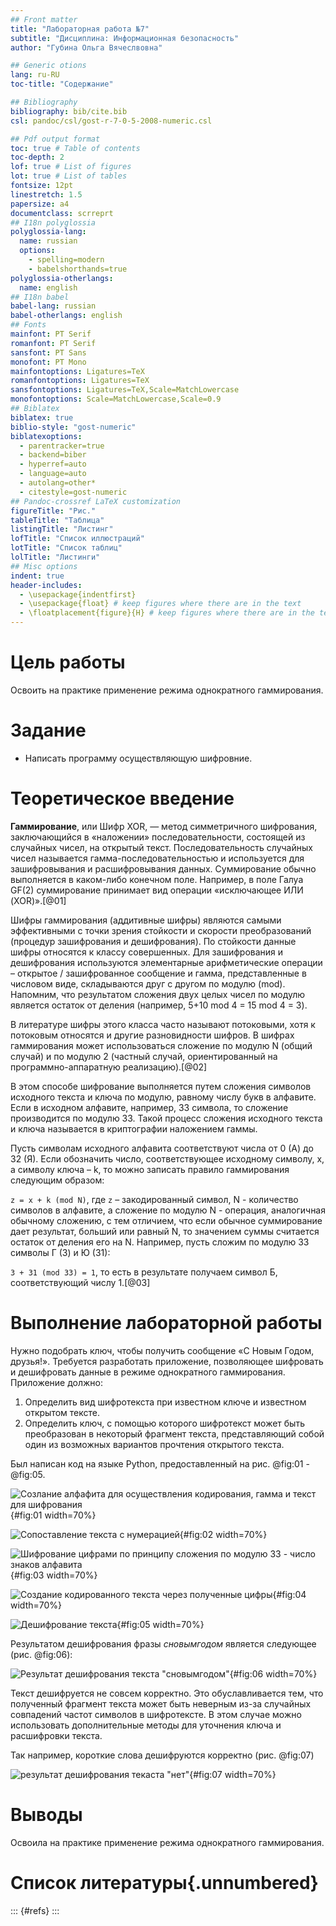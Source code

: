 ```yaml
---
## Front matter
title: "Лабораторная работа №7"
subtitle: "Дисциплина: Информационная безопасность"
author: "Губина Ольга Вячеслвовна"

## Generic otions
lang: ru-RU
toc-title: "Содержание"

## Bibliography
bibliography: bib/cite.bib
csl: pandoc/csl/gost-r-7-0-5-2008-numeric.csl

## Pdf output format
toc: true # Table of contents
toc-depth: 2
lof: true # List of figures
lot: true # List of tables
fontsize: 12pt
linestretch: 1.5
papersize: a4
documentclass: scrreprt
## I18n polyglossia
polyglossia-lang:
  name: russian
  options:
	- spelling=modern
	- babelshorthands=true
polyglossia-otherlangs:
  name: english
## I18n babel
babel-lang: russian
babel-otherlangs: english
## Fonts
mainfont: PT Serif
romanfont: PT Serif
sansfont: PT Sans
monofont: PT Mono
mainfontoptions: Ligatures=TeX
romanfontoptions: Ligatures=TeX
sansfontoptions: Ligatures=TeX,Scale=MatchLowercase
monofontoptions: Scale=MatchLowercase,Scale=0.9
## Biblatex
biblatex: true
biblio-style: "gost-numeric"
biblatexoptions:
  - parentracker=true
  - backend=biber
  - hyperref=auto
  - language=auto
  - autolang=other*
  - citestyle=gost-numeric
## Pandoc-crossref LaTeX customization
figureTitle: "Рис."
tableTitle: "Таблица"
listingTitle: "Листинг"
lofTitle: "Список иллюстраций"
lotTitle: "Список таблиц"
lolTitle: "Листинги"
## Misc options
indent: true
header-includes:
  - \usepackage{indentfirst}
  - \usepackage{float} # keep figures where there are in the text
  - \floatplacement{figure}{H} # keep figures where there are in the text
---
```


# Цель работы

Освоить на практике применение режима однократного гаммирования.

# Задание

- Написать программу осуществляющую шифровние.

# Теоретическое введение

**Гаммирование**, или Шифр XOR, — метод симметричного шифрования, заключающийся в «наложении» последовательности, состоящей из случайных чисел, на открытый текст. Последовательность случайных чисел называется гамма-последовательностью и используется для зашифровывания и расшифровывания данных. Суммирование обычно выполняется в каком-либо конечном поле. Например, в поле Галуа GF(2) суммирование принимает вид операции «исключающее ИЛИ (XOR)».[@01]

Шифры гаммирования (аддитивные шифры) являются самыми эффективными с точки зрения стойкости и скорости преобразований (процедур зашифрования и дешифрования). По стойкости данные шифры относятся к классу совершенных. Для зашифрования и дешифрования используются элементарные арифметические операции – открытое / зашифрованное сообщение и гамма, представленные в числовом виде, складываются друг с другом по модулю (mod). Напомним, что результатом сложения двух целых чисел по модулю является остаток от деления (например, 5+10 mod 4 = 15 mod 4 = 3).

В литературе шифры этого класса часто называют потоковыми, хотя к потоковым относятся и другие разновидности шифров. В шифрах гаммирования может использоваться сложение по модулю N (общий случай) и по модулю 2 (частный случай, ориентированный на программно-аппаратную реализацию).[@02]

В этом способе шифрование выполняется путем сложения символов исходного текста и ключа по модулю, равному числу букв в алфавите. Если в исходном алфавите, например, 33 символа, то сложение производится по модулю 33. Такой процесс сложения исходного текста и ключа называется в криптографии наложением гаммы.

Пусть символам исходного алфавита соответствуют числа от 0 (А) до 32 (Я). Если обозначить число, соответствующее исходному символу, x, а символу ключа – k, то можно записать правило гаммирования следующим образом:

`z = x + k (mod N)`,
где `z` – закодированный символ, N - количество символов в алфавите, а сложение по модулю N - операция, аналогичная обычному сложению, с тем отличием, что если обычное суммирование дает результат, больший или равный N, то значением суммы считается остаток от деления его на N. Например, пусть сложим по модулю 33 символы Г (3) и Ю (31):

`3 + 31 (mod 33) = 1`,
то есть в результате получаем символ Б, соответствующий числу 1.[@03]

# Выполнение лабораторной работы

Нужно подобрать ключ, чтобы получить сообщение «С Новым Годом,
друзья!». Требуется разработать приложение, позволяющее шифровать и
дешифровать данные в режиме однократного гаммирования. Приложение
должно:
1. Определить вид шифротекста при известном ключе и известном открытом тексте.
2. Определить ключ, с помощью которого шифротекст может быть преобразован в некоторый фрагмент текста, представляющий собой один из
возможных вариантов прочтения открытого текста.

Был написан код на языке Python, предоставленный на рис. @fig:01 - @fig:05.

![Созлание алфафита для осуществления кодирования, гамма и текст для шифрования](./image/01.png){#fig:01 width=70%}

![Сопоставление текста с нумерацией](./image/02.png){#fig:02 width=70%}

![Шифрование цифрами по принципу сложения по модулю 33 - число знаков алфавита](./image/03.png){#fig:03 width=70%}

![Создание кодированного текста через полученные цифры](./image/04.png){#fig:04 width=70%}

![Дешифрование текста](./image/05.png){#fig:05 width=70%}

Результатом дешифрования фразы *сновымгодом* является следующее (рис. @fig:06):

![Результат дешифрования текста "сновымгодом"](./image/06.png){#fig:06 width=70%}

Текст дешифруется не совсем корректно. Это обуславливается тем, что полученный фрагмент текста может быть неверным из-за случайных совпадений частот символов в шифротексте. В этом случае можно использовать дополнительные методы для уточнения ключа и расшифровки текста.

Так например, короткие слова дешифруются корректно (рис. @fig:07)

![результат дешифрования текаста "нет"](./image/07.png){#fig:07 width=70%}

# Выводы

Освоила на практике применение режима однократного гаммирования.

# Список литературы{.unnumbered}

::: {#refs}
:::
